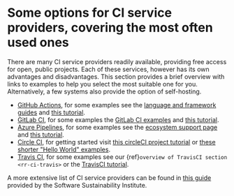 # Some options for CI service providers, covering the most often used ones

There are many CI service providers readily available, providing free access for open, public projects. Each of these services, however has its own advantages and disadvantages.  This section provides a brief overview with links to examples to help you select the most suitable one for you. Alternatively, a few systems also provide the option of self-hosting.

 - [GitHub Actions](https://help.github.com/en/actions), for some examples see the [language and framework guides](https://help.github.com/en/actions/language-and-framework-guides) and [this tutorial](https://github.com/NLESC-JCER/ci_for_science#-github-actions).
 - [GitLab CI](https://docs.gitlab.com/ee/ci/), for some examples the [GitLab CI examples](https://docs.gitlab.com/ee/ci/examples/README.html) and [this tutorial](https://github.com/NLESC-JCER/ci_for_science#-gitlab-ci).
 - [Azure Pipelines](https://azure.microsoft.com/en-us/services/devops/pipelines/), for some examples see the [ecosystem support page](https://docs.microsoft.com/en-us/azure/devops/pipelines/ecosystems/?view=azure-devops) and [this tutorial](https://github.com/trallard/ci-research).
 - [Circle CI](https://circleci.com/), for getting started visit [this circleCI project tutorial](https://circleci.com/docs/2.0/project-walkthrough/) or [these shorter "Hello World" examples](https://circleci.com/docs/2.0/hello-world/).
 - [Travis CI](https://travis-ci.com/), for some examples see our {ref}`overview of TravisCI section <rr-ci-travis>` or the [TravisCI tutorial](https://docs.travis-ci.com/user/tutorial/).
 
A more extensive list of CI service providers can be found in [this guide](https://www.software.ac.uk/resources/guides/hosted-continuous-integration)
provided by the Software Sustainability Institute.
